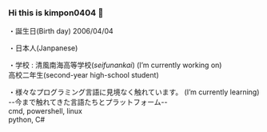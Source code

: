 ### Hi this is kimpon0404 👋

<!--
**kimpon0404/kimpon0404** is a ✨ _special_ ✨ repository because its `README.md` (this file) appears on your GitHub profile.

Here are some ideas to get you started:

- 🔭 I’m currently working on ...
- 🌱 I’m currently learning ...
- 👯 I’m looking to collaborate on ...
- 🤔 I’m looking for help with ...
- 💬 Ask me about ...
- 📫 How to reach me: ...
- 😄 Pronouns: ...
- ⚡ Fun fact: ...
-->

・誕生日(Birth day) 2006/04/04

・日本人(Janpanese)

・学校 : 清風南海高等学校(_seifunankai_)       (I’m currently working on)<br>
      高校二年生(second-year high-school student)

・様々なプログラミング言語に見境なく触れています。     (I’m currently learning)<br>
      --今まで触れてきた言語たちとプラットフォーム--<br>
      cmd, powershell, linux<br>
      python, C#
